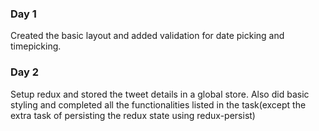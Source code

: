 ### Day 1

Created the basic layout and added validation for date picking and timepicking.

### Day 2

Setup redux and stored the tweet details in a global store. Also did basic styling and completed all the functionalities listed in the task(except the extra task of persisting the redux state using redux-persist)

